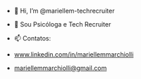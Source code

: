 - 👋 Hi, I’m @mariellem-techrecruiter
- 👀 Sou Psicóloga e Tech Recruiter
- 📫 Contatos: 

- www.linkedin.com/in/mariellemmarchiolli
- mariellemmarchiolli@gmail.com

<!---
mariellem-techrecruiter/mariellem-techrecruiter is a ✨ special ✨ repository because its `README.md` (this file) appears on your GitHub profile.
You can click the Preview link to take a look at your changes.
--->
